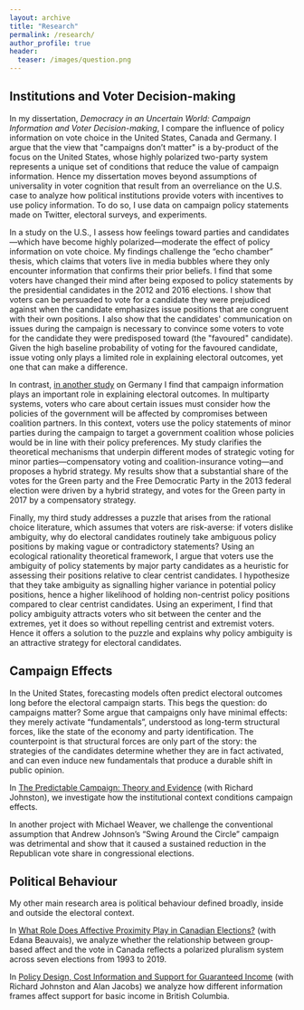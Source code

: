 ```yaml
---
layout: archive
title: "Research"
permalink: /research/
author_profile: true
header:
  teaser: /images/question.png
---
```


## Institutions and Voter Decision-making

In my dissertation, _Democracy in an Uncertain World: Campaign Information and Voter Decision-making_, I compare the influence of policy information on vote choice in the United States, Canada and Germany. I argue that the view that "campaigns don’t matter" is a by-product of the focus on the United States, whose highly polarized two-party system represents a unique set of conditions that reduce the value of campaign information. Hence my dissertation moves beyond assumptions of universality in voter cognition that result from an overreliance on the U.S. case to analyze how political institutions provide voters with incentives to use policy information. To do so, I use data on campaign policy statements made on Twitter, electoral surveys, and experiments.

In a study on the U.S., I assess how feelings toward parties and candidates—which have become highly polarized—moderate the effect of policy information on vote choice. My findings challenge the “echo chamber” thesis, which claims that voters live in media bubbles where they only encounter information that confirms their prior beliefs. I find that some voters have changed their mind after being exposed to policy statements by the presidential candidates in the 2012 and 2016 elections. I show that voters can be persuaded to vote for a candidate they were prejudiced against when the candidate emphasizes issue positions that are congruent with their own positions. I also show that the candidates' communication on issues during the campaign is necessary to convince some voters to vote for the candidate they were predisposed toward (the "favoured" candidate). Given the high baseline probability of voting for the favoured candidate, issue voting only plays a limited role in explaining electoral outcomes, yet one that can make a difference. 

In contrast, [in another study](https://doi.org/10.13140/RG.2.2.12891.69929) on Germany I find that campaign information plays an important role in explaining electoral outcomes. In multiparty systems, voters who care about certain issues must consider how the policies of the government will be affected by compromises between coalition partners. In this context, voters use the policy statements of minor parties during the campaign to target a government coalition whose policies would be in line with their policy preferences. My study clarifies the theoretical mechanisms that underpin different modes of strategic voting for minor parties—compensatory voting and coalition-insurance voting—and proposes a hybrid strategy. My results show that a substantial share of the votes for the Green party and the Free Democratic Party in the 2013 federal election were driven by a hybrid strategy, and votes for the Green party in 2017 by a compensatory strategy.

Finally, my third study addresses a puzzle that arises from the rational choice literature, which assumes that voters are risk-averse: if voters dislike ambiguity, why do electoral candidates routinely take ambiguous policy positions by making vague or contradictory statements? Using an ecological rationality theoretical framework, I argue that voters use the ambiguity of policy statements by major party candidates as a heuristic for assessing their positions relative to clear centrist candidates. I hypothesize that they take ambiguity as signalling higher variance in potential policy positions, hence a higher likelihood of holding non-centrist policy positions compared to clear centrist candidates. Using an experiment, I find that policy ambiguity attracts voters who sit between the center and the extremes, yet it does so without repelling centrist and extremist voters. Hence it offers a solution to the puzzle and explains why policy ambiguity is an attractive strategy for electoral candidates.



## Campaign Effects

In the United States, forecasting models often predict electoral outcomes long before the electoral campaign starts. This begs the question: do campaigns matter?  Some argue that campaigns only have minimal effects: they merely activate “fundamentals”, understood as long-term structural forces, like the state of the economy and party identification. The counterpoint is that structural forces are only part of the story: the strategies of the candidates determine whether they are in fact activated, and can even induce new fundamentals that produce a durable shift in public opinion. 

In [The Predictable Campaign: Theory and Evidence](https://authors.elsevier.com/a/1eCKv_5yMsmGYm) (with Richard Johnston), we investigate how the institutional context conditions campaign effects.

In another project with Michael Weaver, we challenge the conventional assumption that Andrew Johnson’s “Swing Around the Circle” campaign was detrimental and show that it caused a sustained reduction in the Republican vote share in congressional elections.



## Political Behaviour

My other main research area is political behaviour defined broadly, inside and outside the electoral context. 

In [What Role Does Affective Proximity Play in Canadian Elections?](https://doi.org/10.13140/RG.2.2.29053.49121/1) (with Edana Beauvais), we analyze whether the relationship between group-based affect and the vote in Canada reflects a polarized pluralism system across seven elections from 1993 to 2019. 

In [Policy Design, Cost Information and Support for Guaranteed Income](https://bcbasicincomepanel.ca/papers/?s=%22Policy+Design%2C+Cost+Information+and+Support+for+Guaranteed+Income%22) (with Richard Johnston and Alan Jacobs) we analyze how different information frames affect support for basic income in British Columbia.


